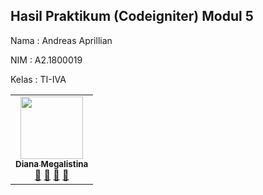 
## Hasil Praktikum (Codeigniter) Modul 5

Nama  : Andreas Aprillian

NIM   : A2.1800019

Kelas : TI-IVA

<table>
  <tr>
    <td align="center">
    	<a href="https://github.com/AndreasAprillian">
    		<img src="https://avatars1.githubusercontent.com/u/61535950?s=460&u=ebdbaf270f43c2b8bfb59261308f187ca3366d61&v=4" width="100px;" alt=""/>
    		<br />
    		<sub><b>Diana Megalistina</b></sub>
    	</a>
    	<br />
    	<a href="https://github.com/AndreasAprillian?tab=repositories" title="Link Repo">🔗</a>
    	<a href="#" title="Documentation">📖</a>
    	<a href="https://github.com/AndreasAprillian" title="Profile">👀</a>
    	<a href="#" title="Talks">📢</a></td>


